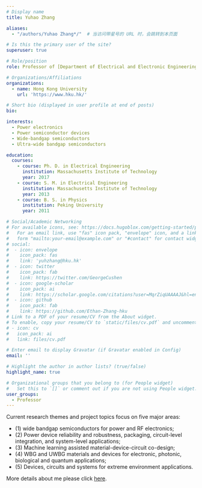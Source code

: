 ```yaml
---
# Display name
title: Yuhao Zhang

aliases:
  - "/authors/Yuhao Zhang*/"  # 当访问带星号的 URL 时，会跳转到本页面

# Is this the primary user of the site?
superuser: true

# Role/position
role: Professor of [Department of Electrical and Electronic Engineering](https://www.eee.hku.hk/)

# Organizations/Affiliations
organizations:
  - name: Hong Kong University
    url: 'https://www.hku.hk/'

# Short bio (displayed in user profile at end of posts)
bio: 

interests:
  - Power electronics
  - Power semiconductor devices
  - Wide-bandgap semiconductors
  - Ultra-wide bandgap semiconductors

education:
  courses:
    - course: Ph. D. in Electrical Engineering
      institution: Massachusetts Institute of Technology
      year: 2017
    - course: S. M. in Electrical Engineering
      institution: Massachusetts Institute of Technology
      year: 2013
    - course: B. S. in Physics
      institution: Peking University
      year: 2011

# Social/Academic Networking
# For available icons, see: https://docs.hugoblox.com/getting-started/page-builder/#icons
#   For an email link, use "fas" icon pack, "envelope" icon, and a link in the
#   form "mailto:your-email@example.com" or "#contact" for contact widget.
# social:
#  - icon: envelope
#    icon_pack: fas
#    link: 'yuhzhang@hku.hk'
#  - icon: twitter
#    icon_pack: fab
#    link: https://twitter.com/GeorgeCushen
#  - icon: google-scholar
#    icon_pack: ai
#    link: https://scholar.google.com/citations?user=MqrZiqUAAAAJ&hl=en
#  - icon: github
#    icon_pack: fab
#    link: https://github.com/Ethan-Zhang-hku
# Link to a PDF of your resume/CV from the About widget.
# To enable, copy your resume/CV to `static/files/cv.pdf` and uncomment the lines below.
# - icon: cv
#   icon_pack: ai
#   link: files/cv.pdf

# Enter email to display Gravatar (if Gravatar enabled in Config)
email: ''

# Highlight the author in author lists? (true/false)
highlight_name: true

# Organizational groups that you belong to (for People widget)
#   Set this to `[]` or comment out if you are not using People widget.
user_groups:
  - Professor
---
```


Current research themes and project topics focus on five major areas:  
- (1) wide bandgap semiconductors for power and RF electronics; 
- (2) Power device reliability and robustness, packaging, circuit-level integration, and system-level applications; 
- (3) Machine learning assisted material-device-circuit co-design; 
- (4) WBG and UWBG materials and devices for electronic, photonic, biological and quantum applications; 
- (5) Devices, circuits and systems for extreme environment applications.  

More details about me please click [here](https://www.eee.hku.hk/people/y-zhang/).
